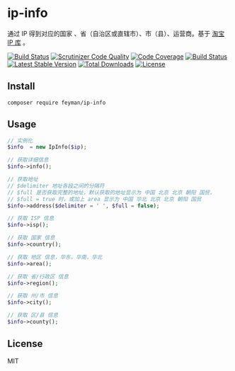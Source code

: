 # ip-info
通过 IP 得到对应的国家 、省（自治区或直辖市）、市（县）、运营商。基于 [淘宝 IP 库](http://ip.taobao.com/instructions.php) 。

[![Build Status](https://travis-ci.org/feymanlee/ip-info.svg?branch=master)](https://travis-ci.org/feymanlee/ip-info)
[![Scrutinizer Code Quality](https://scrutinizer-ci.com/g/feymanlee/ip-info/badges/quality-score.png?b=master)](https://scrutinizer-ci.com/g/feymanlee/ip-info/?branch=master)
[![Code Coverage](https://scrutinizer-ci.com/g/feymanlee/ip-info/badges/coverage.png?b=master)](https://scrutinizer-ci.com/g/feymanlee/ip-info/?branch=master)
[![Build Status](https://scrutinizer-ci.com/g/feymanlee/ip-info/badges/build.png?b=master)](https://scrutinizer-ci.com/g/feymanlee/ip-info/build-status/master)
[![Latest Stable Version](https://poser.pugx.org/feyman/ip-info/v/stable)](https://packagist.org/packages/feyman/ip-info)
[![Total Downloads](https://poser.pugx.org/feyman/ip-info/downloads)](https://packagist.org/packages/feyman/ip-info)
[![License](https://poser.pugx.org/feyman/ip-info/license)](https://packagist.org/packages/feyman/ip-info)

## Install
```shell
composer require feyman/ip-info
```
## Usage
```php
// 实例化
$info  = new IpInfo($ip);

// 获取详细信息
$info->info();

// 获取地址
// $delimiter 地址各段之间的分隔符
// $full 是否获取完整的地址，默认获取的地址显示为 中国 北京 北京 朝阳 国贸，
// $full = true 时，或加上 area 显示为 中国 华北 北京 北京 朝阳 国贸
$info->address($delimiter = ' ', $full = false);

// 获取 ISP 信息
$info->isp();

// 获取 国家 信息
$info->country();

// 获取 地区 信息，华东，华南，华北
$info->area();

// 获取 省/行政区 信息
$info->region();

// 获取 州/市 信息
$info->city();

// 获取 区/县 信息
$info->county();
```
## License
MIT
